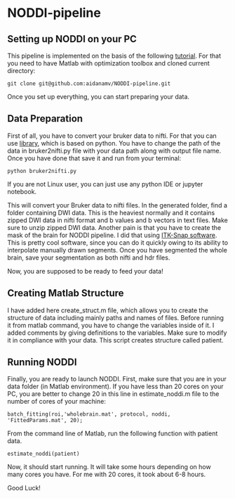 # NODDI-pipeline
## Setting up NODDI on your PC
This pipeline is implemented on the basis of the following [tutorial](http://mig.cs.ucl.ac.uk/index.php?n=Tutorial.NODDImatlab).
For that you need to have Matlab with optimization toolbox and cloned current directory:

`git clone git@github.com:aidanamv/NODDI-pipeline.git` 

Once you set up everything, you can start preparing your data. 

## Data Preparation
First of all, you have to convert your bruker data to nifti. For that you can use [library](https://github.com/SebastianoF/bruker2nifti), which is based on python. You have to change the path of the data in bruker2nifti.py file with your data path along with output file name. Once you have done that save it and run from your terminal:

`python bruker2nifti.py` 

If you are not Linux user, you can just use any python IDE or jupyter notebook.

This will convert your Bruker data to nifti files. In the generated folder, find a folder containing DWI data. This is the heaviest normally and it contains zipped DWI data in nifti format and b values and b vectors in text files. Make sure to unzip zipped DWI data. Another pain is that you have to create the mask of the brain for NODDI pipeline. I did that using [ITK-Snap software](http://www.itksnap.org/pmwiki/pmwiki.php). This is pretty cool software, since you can do it quickly owing to its ability to interpolate manually drawn segments. Once you have segmented the whole brain, save your segmentation as both nifti and hdr files. 

Now, you are supposed to be ready to feed your data!

## Creating Matlab Structure

I have added here create_struct.m file, which allows you to create the structure of data including mainly paths and names of files. Before running it from matlab command, you have to change the variables inside of it. I added comments by giving definitions to the variables. Make sure to modify it in compliance with your data. This script creates structure called patient. 

## Running NODDI

Finally, you are ready to launch NODDI. First, make sure that you are in your data folder (in Matlab environment). If you have less than 20 cores on your PC, you are better to change 20 in this line in estimate_noddi.m file to the number of cores of your machine:

`batch_fitting(roi,'wholebrain.mat', protocol, noddi, 'FittedParams.mat', 20);
` 

From the command line of Matlab, run the following function with patient data.

`estimate_noddi(patient)` 

Now, it should start running. It will take some hours depending on how many cores you have. For me with 20 cores, it took about 6-8 hours.

Good Luck!

